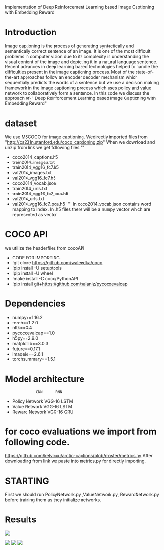 
Implementation of Deep Reinforcement Learning based Image Captioning with Embedding Reward
# Introduction
Image captioning is the process of generating syntactically and semantically correct sentence of an image. It is one of the most difficult problems in computer vision due to its complexity in understanding the visual content of the image and depicting it in a natural language sentence. Recent advances in deep learning based technologies  helped to handle the difficulties present in the image captioning process. Most of the state-of-the-art approaches follow an encoder decoder mechanism which sequentially predicts the words of a sentence  but  we use a decision making  framework in the image captioning process which uses policy and value network to collaboratively form a sentence. In this code we discuss the approach of-" Deep Reinforcement Learning based Image Captioning with Embedding Reward"
# dataset
We use MSCOCO for image captioning. Wedirectly imported files from  "http://cs231n.stanford.edu/coco_captioning.zip"
When we download and unzip from link we get following files
'''
- coco2014_captions.h5
- train2014_images.txt
- train2014_vgg16_fc7.h5
- val2014_images.txt
- val2014_vgg16_fc7.h5 
- coco2014_vocab.json
- train2014_urls.txt
- train2014_vgg16_fc7_pca.h5
- val2014_urls.txt
- val2014_vgg16_fc7_pca.h5
''''
In coco2014_vocab.json contains word mapping to index. In .h5 files there will be a numpy vector which are represented as vector
# COCO API
we utilize the headerfiles from cocoAPI 
- CODE FOR IMPORTING
- !git clone https://github.com/waleedka/coco
- !pip install -U setuptools
- !pip install -U wheel
- !make install -C coco/PythonAPI
- !pip install git+https://github.com/salaniz/pycocoevalcap
# Dependencies
- numpy==1.16.2 
- torch==1.2.0
- nltk==3.4
- pycocoevalcap==1.0
- h5py==2.9.0
- matplotlib==3.0.3
- future==0.17.1
- imageio==2.6.1
- torchsummary==1.5.1
# Model architecture
                  CNN      RNN
- Policy Network  VGG-16   LSTM
- Value Network   VGG-16   LSTM
- Reward Network  VGG-16   GRU
# for coco evaluations we import from following code.
https://github.com/kelvinxu/arctic-captions/blob/master/metrics.py After downloading from link we paste into metrics.py for directly importing.
# STARTING
First we should run PolicyNetwork.py ,ValueNetwork.py, RewardNetwork.py before training them as they initialize networks.
# Results

![](https://github.com/bpavankalyan/ImageCaptioningreinforce/blob/master/Screenshot%20from%202020-05-27%2018-53-52.png?raw=true
)

![](https://github.com/bpavankalyan/ImageCaptioningreinforce/blob/master/Screenshot%20from%202020-05-27%2018-54-03.png?raw=true
)
![](https://github.com/bpavankalyan/ImageCaptioningreinforce/blob/master/Screenshot%20from%202020-05-28%2013-02-37.png?raw=true
)
![](https://github.com/bpavankalyan/ImageCaptioningreinforce/blob/master/Screenshot%20from%202020-05-28%2013-02-57.png?raw=true
)


